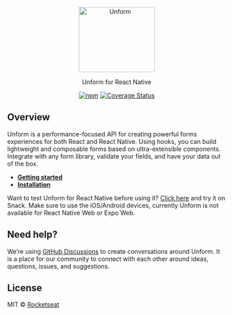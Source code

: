 <p align="center">
  <a href="https://unform.dev">
    <img src="https://storage.googleapis.com/golden-wind/unform/unform.svg" height="150" width="175" alt="Unform" />
  </a>
</p>

<p align="center">Unform for React Native</p>

<div align="center">

[![npm](https://img.shields.io/npm/v/@unform/mobile.svg?color=%238257E5&style=for-the-badge)](https://www.npmjs.com/package/@unform/mobile)<space><space>
[![Coverage Status](https://img.shields.io/coveralls/github/unform/unform?color=8257E5&style=for-the-badge)](https://coveralls.io/github/unform/unform?branch=main)

</div>

## Overview

Unform is a performance-focused API for creating powerful forms experiences for both React and React Native. Using hooks, you can build lightweight and composable forms based on ultra-extensible components. Integrate with any form library, validate your fields, and have your data out of the box.

- **[Getting started](https://unform.dev/guides/react-native)**
- **[Installation](https://unform.dev/installation)**

Want to test Unform for React Native before using it? [Click here](https://snack.expo.io/@diego3g/1e9fb3) and try it on Snack. Make sure to use the iOS/Android devices, currently Unform is not available for React Native Web or Expo Web.

## Need help?

We’re using [GitHub Discussions](https://github.com/unform/unform/discussions) to create conversations around Unform. It is a place for our community to connect with each other around ideas, questions, issues, and suggestions.

## License

MIT © [Rocketseat](https://github.com/Rocketseat)
